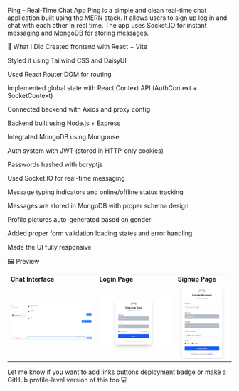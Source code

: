 Ping – Real-Time Chat App
Ping is a simple and clean real-time chat application built using the MERN stack. It allows users to sign up log in and chat with each other in real time. The app uses Socket.IO for instant messaging and MongoDB for storing messages.

🔧 What I Did
Created frontend with React + Vite

Styled it using Tailwind CSS and DaisyUI

Used React Router DOM for routing

Implemented global state with React Context API (AuthContext + SocketContext)

Connected backend with Axios and proxy config

Backend built using Node.js + Express

Integrated MongoDB using Mongoose

Auth system with JWT (stored in HTTP-only cookies)

Passwords hashed with bcryptjs

Used Socket.IO for real-time messaging

Message typing indicators and online/offline status tracking

Messages are stored in MongoDB with proper schema design

Profile pictures auto-generated based on gender

Added proper form validation loading states and error handling

Made the UI fully responsive

🖼 Preview
<table> <tr> <td><strong>Chat Interface</strong></td> <td><strong>Login Page</strong></td> <td><strong>Signup Page</strong></td> </tr> <tr> <td><img src="./pingee.jpg" alt="Chat Image" width="100%"/></td> <td><img src="./login-image.jpg" alt="Login Image" width="100%"/></td> <td><img src="./signup-image.jpg" alt="Signup Image" width="100%"/></td> </tr> </table>
Let me know if you want to add links buttons deployment badge or make a GitHub profile-level version of this too 💻

